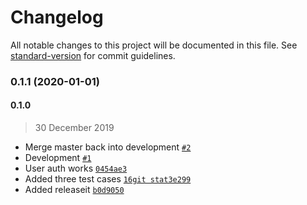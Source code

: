 # Changelog

All notable changes to this project will be documented in this file. See [standard-version](https://github.com/conventional-changelog/standard-version) for commit guidelines.

### 0.1.1 (2020-01-01)

#### 0.1.0

> 30 December 2019

- Merge master back into development [`#2`](https://github.com/GarbageBytes/gb-node-api/pull/2)
- Development [`#1`](https://github.com/GarbageBytes/gb-node-api/pull/1)
- User auth works [`0454ae3`](https://github.com/GarbageBytes/gb-node-api/commit/0454ae324f4ec17da153f1479064a68aff2fcf3d)
- Added three test cases [`16git stat3e299`](https://github.com/GarbageBytes/gb-node-api/commit/163e2998149aae1669bc1c35cd38eaa5bd5523f4)
- Added releaseit [`b0d9050`](https://github.com/GarbageBytes/gb-node-api/commit/b0d905033c22908b9dcb93661d0098cfd938b836)
